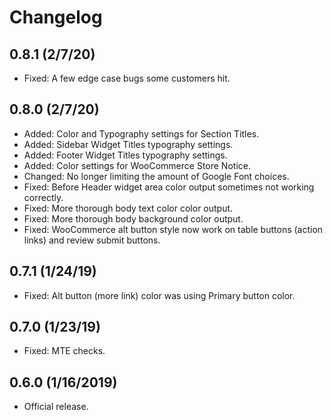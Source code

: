 # Changelog

## 0.8.1 (2/7/20)
* Fixed: A few edge case bugs some customers hit.

## 0.8.0 (2/7/20)
* Added: Color and Typography settings for Section Titles.
* Added: Sidebar Widget Titles typography settings.
* Added: Footer Widget Titles typography settings.
* Added: Color settings for WooCommerce Store Notice.
* Changed: No longer limiting the amount of Google Font choices.
* Fixed: Before Header widget area color output sometimes not working correctly.
* Fixed: More thorough body text color color output.
* Fixed: More thorough body background color output.
* Fixed: WooCommerce alt button style now work on table buttons (action links) and review submit buttons.

## 0.7.1 (1/24/19)
* Fixed: Alt button (more link) color was using Primary button color.

## 0.7.0 (1/23/19)
* Fixed: MTE checks.

## 0.6.0 (1/16/2019)
* Official release.
